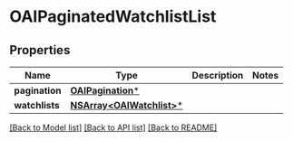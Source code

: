# OAIPaginatedWatchlistList

## Properties
Name | Type | Description | Notes
------------ | ------------- | ------------- | -------------
**pagination** | [**OAIPagination***](OAIPagination.md) |  | 
**watchlists** | [**NSArray&lt;OAIWatchlist&gt;***](OAIWatchlist.md) |  | 

[[Back to Model list]](../README.md#documentation-for-models) [[Back to API list]](../README.md#documentation-for-api-endpoints) [[Back to README]](../README.md)


